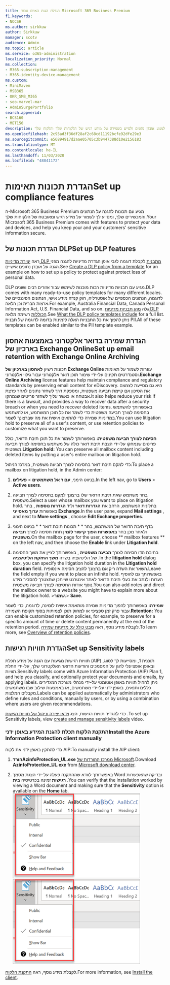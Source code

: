 ```yaml
---
title: הגדלת הגנת האיום עבור Microsoft 365 Business Premium
f1.keywords:
- NOCSH
ms.author: sirkkuw
author: Sirkkuw
manager: scotv
audience: Admin
ms.topic: article
ms.service: o365-administration
localization_priority: Normal
ms.collection:
- M365-subscription-management
- M365-identity-device-management
ms.custom:
- MiniMaven
- MSB365
- OKR_SMB_M365
- seo-marvel-mar
- AdminSurgePortfolio
search.appverid:
- BCS160
- MET150
description: הגדר תכונות תאימות כדי למנוע אובדן נתונים ולסייע בשמירה על מידע רגיש של הלקוחות שלך והלקוח שלך.
ms.openlocfilehash: 2c95ad3f36df28af2c68cd11192bcfe92dfe29e3
ms.sourcegitcommit: e56894917d2aae05705c3b9447388d10e2156183
ms.translationtype: MT
ms.contentlocale: he-IL
ms.lasthandoff: 11/03/2020
ms.locfileid: "48841172"
---
```

# <a name="set-up-compliance-features"></a><span data-ttu-id="e24f1-103">הגדרת תכונות תאימות</span><span class="sxs-lookup"><span data-stu-id="e24f1-103">Set up compliance features</span></span>

<span data-ttu-id="e24f1-104">ה-Microsoft 365 Business Premium מגיע עם תכונות להגנה על הנתונים והמכשירים שלך, ומסייע לך לשמור על מידע רגיש ומאובטח של הלקוחות שלך.</span><span class="sxs-lookup"><span data-stu-id="e24f1-104">Your Microsoft 365 Business Premium comes with features to protect your data and devices, and help you keep your and your customers' sensitive information secure.</span></span>

## <a name="set-up-dlp-features"></a><span data-ttu-id="e24f1-105">הגדרת תכונות של DLP</span><span class="sxs-lookup"><span data-stu-id="e24f1-105">Set up DLP features</span></span>

<span data-ttu-id="e24f1-106">ראה [יצירת מדיניות DLP מתבנית](https://docs.microsoft.com/microsoft-365/compliance/create-a-dlp-policy-from-a-template) לקבלת דוגמה לגבי אופן הגדרת מדיניות להגנה מפני הגנה על אובדן נתונים אישיים.</span><span class="sxs-lookup"><span data-stu-id="e24f1-106">See [Create a DLP policy from a template](https://docs.microsoft.com/microsoft-365/compliance/create-a-dlp-policy-from-a-template) for an example on how to set up a policy to protect against protect loss of personal data.</span></span> 
  
<span data-ttu-id="e24f1-107">DLP מגיע עם תבניות מדיניות רבות מוכנות לשימוש עבור אזורים רבים ושונים.</span><span class="sxs-lookup"><span data-stu-id="e24f1-107">DLP comes with many ready-to-use policy templates for many different locales.</span></span> <span data-ttu-id="e24f1-108">לדוגמה, הנתונים הכספיים של אוסטרליה, חוק קנדה מידע אישי, הנתונים הפיננסיים של ארצות הברית וכן הלאה.</span><span class="sxs-lookup"><span data-stu-id="e24f1-108">For example, Australia Financial Data, Canada Personal Information Act, U.S. Financial Data, and so on.</span></span> <span data-ttu-id="e24f1-109">גלה [מהן תבניות מדיניות DLP הכוללות](https://docs.microsoft.com/microsoft-365/compliance/what-the-dlp-policy-templates-include) רשימה מלאה.</span><span class="sxs-lookup"><span data-stu-id="e24f1-109">See [What the DLP policy templates include](https://docs.microsoft.com/microsoft-365/compliance/what-the-dlp-policy-templates-include) for a full list.</span></span> <span data-ttu-id="e24f1-110">ניתן להפוך את כל התבניות האלה לזמינות בדומה לדוגמה של תבנית PII.</span><span class="sxs-lookup"><span data-stu-id="e24f1-110">All of these templates can be enabled similar to the PII template example.</span></span> 
  
## <a name="set-up-email-retention-with-exchange-online-archiving"></a><span data-ttu-id="e24f1-111">הגדרת שמירה בדואר אלקטרוני באמצעות אחסון בארכיון של Exchange Online</span><span class="sxs-lookup"><span data-stu-id="e24f1-111">Set up email retention with Exchange Online Archiving</span></span>

 <span data-ttu-id="e24f1-112">תכונות רשיון **לאחסון בארכיון של Exchange Online** עוזרות לשמור על תאימות וסטנדרטים תקינים על-ידי שימור תוכן דואר אלקטרוני עבור גילוי אלקטרוני.</span><span class="sxs-lookup"><span data-stu-id="e24f1-112">**Exchange Online Archiving** license features help maintain compliance and regulatory standards by preserving email content for eDiscovery.</span></span> <span data-ttu-id="e24f1-113">היא גם מסייעת לצמצם את הסיכון אם קיימת תביעה משפטית, ומספקת דרך לשחזר נתונים לאחר פרצת אבטחה או כאשר עליך לשחזר פריטים שנמחקו.</span><span class="sxs-lookup"><span data-stu-id="e24f1-113">It also helps reduce your risk if there is a lawsuit, and provides a way to recover data after a security breach or when you need to recover deleted items.</span></span> <span data-ttu-id="e24f1-114">באפשרותך להשתמש בחסימה לצורך תביעה משפטית כדי לשמר את כל תוכן המשתמש, או להשתמש במדיניות שמירה כדי להתאים אישית את מה שברצונך לשמר.</span><span class="sxs-lookup"><span data-stu-id="e24f1-114">You can use litigation hold to preserve all of a user's content, or use retention policies to customize what you want to preserve.</span></span>
  
<span data-ttu-id="e24f1-115">**חסימה לצורך תביעה משפטית:** באפשרותך לשמור את כל תוכן תיבת הדואר, כולל פריטים שנמחקו על-ידי הצבת תיבת דואר כולה של משתמש בחסימה לצורך תביעה משפטית.</span><span class="sxs-lookup"><span data-stu-id="e24f1-115">**Litigation hold:** You can preserve all mailbox content including deleted items by putting a user's entire mailbox on litigation hold.</span></span> 
    
<span data-ttu-id="e24f1-116">כדי למקם תיבת דואר בחסימה לצורך תביעה משפטית, במרכז הניהול:</span><span class="sxs-lookup"><span data-stu-id="e24f1-116">To place a mailbox on litigation hold, in the Admin center:</span></span>
    
1. <span data-ttu-id="e24f1-117">בניווט הימני, **עבור אל משתמשים** \> **פעילים**.</span><span class="sxs-lookup"><span data-stu-id="e24f1-117">In the left nav, go to **Users** \> **Active users**.</span></span>
    
2. <span data-ttu-id="e24f1-118">בחר משתמש שאת תיבת הדואר שלו ברצונך למקם בחסימה לצורך תביעה משפטית.</span><span class="sxs-lookup"><span data-stu-id="e24f1-118">Select a user whose mailbox you want to place on litigation hold.</span></span> <span data-ttu-id="e24f1-119">בחלונית המשתמש, הרחב את **הגדרות דואר** וליד **הגדרות נוספות** , בחר באפשרות **ערוך מאפייני Exchange**.</span><span class="sxs-lookup"><span data-stu-id="e24f1-119">In the user pane, expand **Mail settings** , and next to **More settings** , choose **Edit Exchange properties**.</span></span>
    
3. <span data-ttu-id="e24f1-120">בדף תיבת הדואר של המשתמש, בחר \* \* תכונות תיבת דואר \* \* בניווט הימני ולאחר מכן בחר **באפשרות הפוך קישור לזמין** תחת חסימה לצורך **תביעה משפטית**.</span><span class="sxs-lookup"><span data-stu-id="e24f1-120">On the mailbox page for the user, choose \*\* mailbox features \*\* on the left nav, and then choose the **Enable** link under **Litigation hold**.</span></span>
    
4. <span data-ttu-id="e24f1-121">בתיבת הדו חסימה לצורך **תביעה משפטית** , באפשרותך לציין את משך החסימה של הליטיגציה בשדה **משך החזקת הליטיגציה** .</span><span class="sxs-lookup"><span data-stu-id="e24f1-121">In the **litigation hold** dialog box, you can specify the litigation hold duration in the **Litigation hold duration** field.</span></span> <span data-ttu-id="e24f1-122">השאר את השדה ריק אם ברצונך להציב חסימה אינסופית.</span><span class="sxs-lookup"><span data-stu-id="e24f1-122">Leave the field empty if you want to place an infinite hold.</span></span> <span data-ttu-id="e24f1-123">באפשרותך גם להוסיף הערות ולנתב את בעלי תיבת הדואר לאתר אינטרנט שייתכן שתצטרך להסביר מידע נוסף אודות החסימה לצורך תביעה משפטית.</span><span class="sxs-lookup"><span data-stu-id="e24f1-123">You can also add notes and direct the mailbox owner to a website you might have to explain more about the litigation hold.</span></span> <span data-ttu-id="e24f1-124">\>**שמור**.</span><span class="sxs-lookup"><span data-stu-id="e24f1-124">\> **Save**.</span></span>
    
<span data-ttu-id="e24f1-125">**שמירה:** באפשרותך להפוך מדיניות שמירה מותאמת אישית לזמינה, לדוגמה, כדי לשמר עבור פרק זמן ספציפי או למחוק תוכן לצמיתות בסוף תקופת השמירה.</span><span class="sxs-lookup"><span data-stu-id="e24f1-125">**Retention:** You can enable customized retention policies, for example, to preserve for a specific amount of time or delete content permanently at the end of the retention period.</span></span> <span data-ttu-id="e24f1-126">לקבלת מידע נוסף, ראה [מבט כולל על מדיניות שמירה](https://docs.microsoft.com/microsoft-365/compliance/retention-policies).</span><span class="sxs-lookup"><span data-stu-id="e24f1-126">To learn more, see [Overview of retention policies](https://docs.microsoft.com/microsoft-365/compliance/retention-policies).</span></span>

## <a name="set-up-sensitivity-labels"></a><span data-ttu-id="e24f1-127">הגדרת תוויות רגישות</span><span class="sxs-lookup"><span data-stu-id="e24f1-127">Set up Sensitivity labels</span></span>

<span data-ttu-id="e24f1-128">תוויות רגישות מגיעות עם הגנה על מידע תכלת (AIP) תוכנית 1, ומסייעות לך לסווג, ובאופן אופציונלי להגן על המסמכים והודעות הדואר האלקטרוני שלך, על-ידי החלת תוויות.</span><span class="sxs-lookup"><span data-stu-id="e24f1-128">Sensitivity labels come with Azure Information Protection (AIP) Plan 1, and help you classify, and optionally protect your documents and emails, by applying labels.</span></span> <span data-ttu-id="e24f1-129">ניתן להחיל תוויות באופן אוטומטי על-ידי מנהלי מערכת המגדירים כללים ותנאים, באופן ידני על-ידי משתמשים, או באמצעות שילוב שבו משתמשים מקבלים המלצות.</span><span class="sxs-lookup"><span data-stu-id="e24f1-129">Labels can be applied automatically by administrators who define rules and conditions, manually by users, or by using a combination where users are given recommendations.</span></span>

<span data-ttu-id="e24f1-130">כדי להגדיר תוויות רגישות, הצג [וידאו יצירה וניהול של תוויות רגישות](https://support.microsoft.com/office/2fb96b54-7dd2-4f0c-ac8d-170790d4b8b9) .</span><span class="sxs-lookup"><span data-stu-id="e24f1-130">To set up Sensitivity labels, view [create and manage sensitivity labels](https://support.microsoft.com/office/2fb96b54-7dd2-4f0c-ac8d-170790d4b8b9) video.</span></span>



### <a name="install-the-azure-information-protection-client-manually"></a><span data-ttu-id="e24f1-131">התקנת הלקוח תכלת להגנת המידע באופן ידני</span><span class="sxs-lookup"><span data-stu-id="e24f1-131">Install the Azure Information Protection client manually</span></span>

<span data-ttu-id="e24f1-132">כדי להתקין באופן ידני את לקוח AIP:</span><span class="sxs-lookup"><span data-stu-id="e24f1-132">To manually install the AIP client:</span></span>

1. <span data-ttu-id="e24f1-133">**הורדAzinfoProtection_UL.exe** [ממרכז ההורדות של Microsoft](https://www.microsoft.com/download/details.aspx?id=53018).</span><span class="sxs-lookup"><span data-stu-id="e24f1-133">Download **AzinfoProtection_UL.exe** from [Microsoft download center](https://www.microsoft.com/download/details.aspx?id=53018).</span></span>
 
2. <span data-ttu-id="e24f1-134">באפשרותך לוודא שההתקנה פעלה על-ידי הצגת מסמך Word ובדיקה שהאפשרות **רגישות** זמינה בכרטיסיה **בית** .</span><span class="sxs-lookup"><span data-stu-id="e24f1-134">You can verify that the installation worked by viewing a Word document and making sure that the **Sensitivity** option is available on the **Home** tab.</span></span>
<br/><span data-ttu-id="e24f1-135">![הרשימה הנפתחת של הכרטיסיה ' הגנה ' במסמך Word.](../media/word-sensitivity.png)</span><span class="sxs-lookup"><span data-stu-id="e24f1-135">![Protection tab drop-down in a Word document.](../media/word-sensitivity.png)</span></span>

<span data-ttu-id="e24f1-136">לקבלת מידע נוסף, ראה [התקנת הלקוח](https://docs.microsoft.com/azure/information-protection/infoprotect-tutorial-step3).</span><span class="sxs-lookup"><span data-stu-id="e24f1-136">For more information, see [Install the client](https://docs.microsoft.com/azure/information-protection/infoprotect-tutorial-step3).</span></span>
